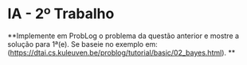 # IA - 2º Trabalho

**Implemente em ProbLog o problema da questão anterior e mostre a solução para 1ª(e). Se baseie no exemplo em: 
(https://dtai.cs.kuleuven.be/problog/tutorial/basic/02_bayes.html).
**

